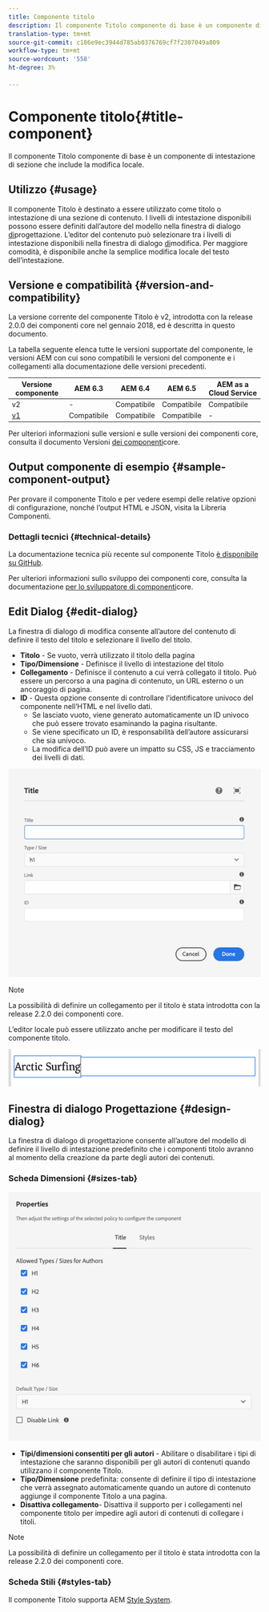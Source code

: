 ```yaml
---
title: Componente titolo
description: Il componente Titolo componente di base è un componente di intestazione di sezione che include la modifica locale.
translation-type: tm+mt
source-git-commit: c186e9ec3944d785ab0376769cf7f2307049a809
workflow-type: tm+mt
source-wordcount: '558'
ht-degree: 3%

---
```



# Componente titolo{#title-component}

Il componente Titolo componente di base è un componente di intestazione di sezione che include la modifica locale.

## Utilizzo {#usage}

Il componente Titolo è destinato a essere utilizzato come titolo o intestazione di una sezione di contenuto. I livelli di intestazione disponibili possono essere definiti dall’autore del modello nella finestra di dialogo [di](#design-dialog)progettazione. L’editor del contenuto può selezionare tra i livelli di intestazione disponibili nella finestra di dialogo [di](#edit-dialog)modifica. Per maggiore comodità, è disponibile anche la semplice modifica locale del testo dell’intestazione.

## Versione e compatibilità {#version-and-compatibility}

La versione corrente del componente Titolo è v2, introdotta con la release 2.0.0 dei componenti core nel gennaio 2018, ed è descritta in questo documento.

La tabella seguente elenca tutte le versioni supportate del componente, le versioni AEM con cui sono compatibili le versioni del componente e i collegamenti alla documentazione delle versioni precedenti.

| Versione componente | AEM 6.3 | AEM 6.4   | AEM 6.5 | AEM as a Cloud Service |
|---|---|---|---|---|
| v2 | - | Compatibile | Compatibile | Compatibile |
| [v1](v1/title-v1.md) | Compatibile | Compatibile | Compatibile | - |

Per ulteriori informazioni sulle versioni e sulle versioni dei componenti core, consulta il documento Versioni [dei componenti](/help/versions.md)core.

## Output componente di esempio {#sample-component-output}

Per provare il componente Titolo e per vedere esempi delle relative opzioni di configurazione, nonché l’output HTML e JSON, visita la Libreria [](https://adobe.com/go/aem_cmp_library_title)Componenti.

### Dettagli tecnici {#technical-details}

La documentazione tecnica più recente sul componente Titolo [è disponibile su GitHub](https://adobe.com/go/aem_cmp_tech_title_v2).

Per ulteriori informazioni sullo sviluppo dei componenti core, consulta la documentazione [per lo sviluppatore di componenti](/help/developing/overview.md)core.

## Edit Dialog {#edit-dialog}

La finestra di dialogo di modifica consente all’autore del contenuto di definire il testo del titolo e selezionare il livello del titolo.

* **Titolo** - Se vuoto, verrà utilizzato il titolo della pagina
* **Tipo/Dimensione** - Definisce il livello di intestazione del titolo
* **Collegamento** - Definisce il contenuto a cui verrà collegato il titolo. Può essere un percorso a una pagina di contenuto, un URL esterno o un ancoraggio di pagina.
* **ID** - Questa opzione consente di controllare l’identificatore univoco del componente nell’HTML e nel livello [](/help/developing/data-layer/overview.md)dati.
   * Se lasciato vuoto, viene generato automaticamente un ID univoco che può essere trovato esaminando la pagina risultante.
   * Se viene specificato un ID, è responsabilità dell’autore assicurarsi che sia univoco.
   * La modifica dell’ID può avere un impatto su CSS, JS e tracciamento dei livelli di dati.

![Finestra di dialogo di modifica del componente Titolo](/help/assets/title-edit.png)

>[!NOTE]
>
>La possibilità di definire un collegamento per il titolo è stata introdotta con la release 2.2.0 dei componenti core.

L’editor locale può essere utilizzato anche per modificare il testo del componente titolo.

![Modifica diretta del componente Titolo](/help/assets/title-edit-inline.png)

## Finestra di dialogo Progettazione {#design-dialog}

La finestra di dialogo di progettazione consente all’autore del modello di definire il livello di intestazione predefinito che i componenti titolo avranno al momento della creazione da parte degli autori dei contenuti.

### Scheda Dimensioni {#sizes-tab}

![Finestra di dialogo Progettazione del componente Titolo](/help/assets/title-design.png)

* **Tipi/dimensioni consentiti per gli autori** - Abilitare o disabilitare i tipi di intestazione che saranno disponibili per gli autori di contenuti quando utilizzano il componente Titolo.
* **Tipo/Dimensione** predefinita: consente di definire il tipo di intestazione che verrà assegnato automaticamente quando un autore di contenuto aggiunge il componente Titolo a una pagina.
* **Disattiva collegamento**- Disattiva il supporto per i collegamenti nel componente titolo per impedire agli autori di contenuti di collegare i titoli.

>[!NOTE]
>
>La possibilità di definire un collegamento per il titolo è stata introdotta con la release 2.2.0 dei componenti core.

### Scheda Stili {#styles-tab}

Il componente Titolo supporta AEM [Style System](/help/get-started/authoring.md#component-styling).
